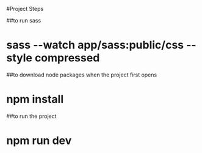 #Project Steps 


##to run sass

# sass --watch app/sass:public/css --style compressed

##to download node packages when the project first opens

# npm install

##to run the project  
# npm run dev

